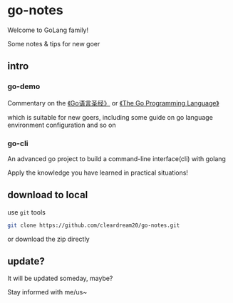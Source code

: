 # go-notes

Welcome to GoLang family!

Some notes &amp; tips for new goer 

## intro
### go-demo
Commentary on the [《Go语言圣经》](https://golang-china.github.io/gopl-zh/) or [《The Go Programming Language》](https://www.gopl.io/)

which is suitable for new goers, including some guide on go language environment configuration and so on

### go-cli
An advanced go project to build a command-line interface(cli) with golang

Apply the knowledge you have learned in practical situations!

## download to local
use `git` tools
```sh
git clone https://github.com/cleardream20/go-notes.git
```

or download the zip directly

## update?
It will be updated someday, maybe?

Stay informed with me/us~
